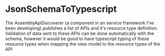 ﻿# JsonSchemaToTypescript

The AssemblyApiDiscoverer (a component in an service framework I've been developing)  publishes a list of APIs and it's resource type definition. Validation of data sent to these APIs can be done automatically with the schema,  however it would be good to have typescript typing of these resource types when mapping the view model to the resource types of the API 
